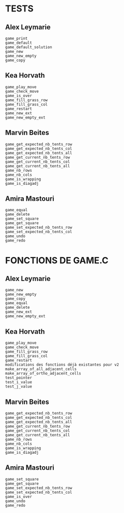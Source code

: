 # TESTS

## **Alex Leymarie**

    game_print
    game_default
    game_default_solution
    game_new
    game_new_empty
    game_copy

## **Kea Horvath**

    game_play_move
    game_check_move
    game_is_over
    game_fill_grass_row
    game_fill_grass_col
    game_restart
    game_new_ext
    game_new_empty_ext

## **Marvin Beites**

    game_get_expected_nb_tents_row
    game_get_expected_nb_tents_col
    game_get_expected_nb_tents_all
    game_get_current_nb_tents_row
    game_get_current_nb_tents_col
    game_get_current_nb_tents_all
    game_nb_rows
    game_nb_cols
    game_is_wrapping
    game_is_diagadj

## **Amira Mastouri**

    game_equal
    game_delete
    game_set_square
    game_get_square
    game_set_expected_nb_tents_row
    game_set_expected_nb_tents_col
    game_undo
    game_redo


# FONCTIONS DE GAME.C

## **Alex Leymarie**

    game_new
    game_new_empty
    game_copy
    game_equal
    game_delete
    game_new_ext
    game_new_empty_ext

## **Kea Horvath**

    game_play_move
    game_check_move
    game_fill_grass_row
    game_fill_grass_col
    game_restart
    modifications des fonctions déjà existantes pour v2
    make_array_of_all_adjacent_cells
    make_array_of_ortho_adjacent_cells
    test_pointer
    test_i_value
    test_j_value

## **Marvin Beites**

    game_get_expected_nb_tents_row
    game_get_expected_nb_tents_col
    game_get_expected_nb_tents_all
    game_get_current_nb_tents_row
    game_get_current_nb_tents_col
    game_get_current_nb_tents_all
    game_nb_rows
    game_nb_cols
    game_is_wrapping
    game_is_diagadj

## **Amira Mastouri**

    game_set_square
    game_get_square
    game_set_expected_nb_tents_row
    game_set_expected_nb_tents_col
    game_is_over
    game_undo
    game_redo